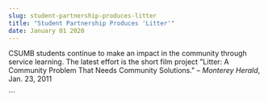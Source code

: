 ```yaml
---
slug: student-partnership-produces-litter
title: "Student Partnership Produces 'Litter'"
date: January 01 2020
---
```


 
<p>
  CSUMB students continue to make an impact in the community through service
  learning. The latest effort is the short film project "Litter: A Community
  Problem That Needs Community Solutions." – <em>Monterey Herald</em>, Jan. 23,
  2011
</p>
```
